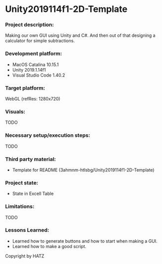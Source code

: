 # Unity2019114f1-2D-Template

### Project description: 
Making our own GUI using Unity and C#. And then out of that designing a calculator for simple subtractions.

### Development platform: 
- MacOS Catalina 10.15.1
- Unity 2019.1.14f1
- Visual Studio Code 1.40.2

### Target platform: 
WebGL (refRes: 1280x720)

### Visuals: 
TODO

### Necessary setup/execution steps: 
TODO

### Third party material: 
- Template for README (3ahmnm-htlsbg/Unity2019114f1-2D-Template)

### Project state: 
- State in Excell Table

### Limitations: 
TODO

### Lessons Learned: 
- Learned how to generate buttons and how to start when making a GUI.
- Learned how to make a good script.

Copyright by HATZ
